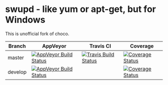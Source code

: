 # swupd - like yum or apt-get, but for Windows

This is unofficial fork of choco.

Branch  | AppVeyor | Travis CI | Coverage
------------- | ------------- | ------------- | -------------
master | [![AppVeyor Build Status](https://ci.appveyor.com/api/projects/status/44so8j4tsi0k2bx0/branch/master?svg=true)](https://ci.appveyor.com/project/tapika/swupd/branch/master) | [![Travis Build Status](https://travis-ci.org/tapika/swupd.svg?branch=master)](https://travis-ci.org/github/tapika/swupd) | [![Coverage Status](https://coveralls.io/repos/github/tapika/swupd/badge.svg?branch=master)](https://coveralls.io/github/tapika/swupd?branch=master)
develop | [![AppVeyor Build Status](https://ci.appveyor.com/api/projects/status/44so8j4tsi0k2bx0/branch/develop?svg=true)](https://ci.appveyor.com/project/tapika/swupd/branch/develop) | | [![Coverage Status](https://coveralls.io/repos/github/tapika/swupd/badge.svg?branch=develop)](https://coveralls.io/github/tapika/swupd?branch=develop)



